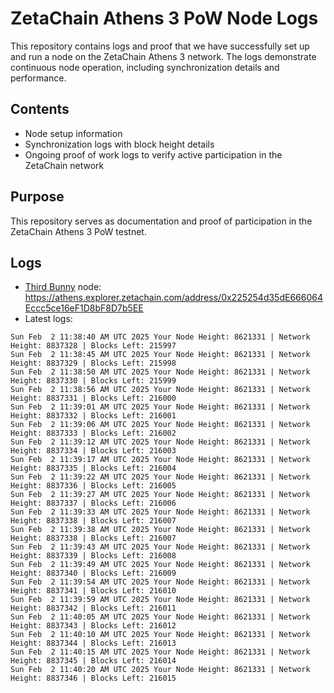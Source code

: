# ZetaChain Athens 3 PoW Node Logs
This repository contains logs and proof that we have successfully set up and run a node on the ZetaChain Athens 3 network. The logs demonstrate continuous node operation, including synchronization details and performance.

## Contents
- Node setup information
- Synchronization logs with block height details
- Ongoing proof of work logs to verify active participation in the ZetaChain network

## Purpose
This repository serves as documentation and proof of participation in the ZetaChain Athens 3 PoW testnet.

## Logs

- [Third Bunny](https://thirdbunny.xyz/) node: https://athens.explorer.zetachain.com/address/0x225254d35dE666064Eccc5ce16eF1D8bF8D7b5EE
- Latest logs:
```
Sun Feb  2 11:38:40 AM UTC 2025 Your Node Height: 8621331 | Network Height: 8837328 | Blocks Left: 215997
Sun Feb  2 11:38:45 AM UTC 2025 Your Node Height: 8621331 | Network Height: 8837329 | Blocks Left: 215998
Sun Feb  2 11:38:50 AM UTC 2025 Your Node Height: 8621331 | Network Height: 8837330 | Blocks Left: 215999
Sun Feb  2 11:38:56 AM UTC 2025 Your Node Height: 8621331 | Network Height: 8837331 | Blocks Left: 216000
Sun Feb  2 11:39:01 AM UTC 2025 Your Node Height: 8621331 | Network Height: 8837332 | Blocks Left: 216001
Sun Feb  2 11:39:06 AM UTC 2025 Your Node Height: 8621331 | Network Height: 8837333 | Blocks Left: 216002
Sun Feb  2 11:39:12 AM UTC 2025 Your Node Height: 8621331 | Network Height: 8837334 | Blocks Left: 216003
Sun Feb  2 11:39:17 AM UTC 2025 Your Node Height: 8621331 | Network Height: 8837335 | Blocks Left: 216004
Sun Feb  2 11:39:22 AM UTC 2025 Your Node Height: 8621331 | Network Height: 8837336 | Blocks Left: 216005
Sun Feb  2 11:39:27 AM UTC 2025 Your Node Height: 8621331 | Network Height: 8837337 | Blocks Left: 216006
Sun Feb  2 11:39:33 AM UTC 2025 Your Node Height: 8621331 | Network Height: 8837338 | Blocks Left: 216007
Sun Feb  2 11:39:38 AM UTC 2025 Your Node Height: 8621331 | Network Height: 8837338 | Blocks Left: 216007
Sun Feb  2 11:39:43 AM UTC 2025 Your Node Height: 8621331 | Network Height: 8837339 | Blocks Left: 216008
Sun Feb  2 11:39:49 AM UTC 2025 Your Node Height: 8621331 | Network Height: 8837340 | Blocks Left: 216009
Sun Feb  2 11:39:54 AM UTC 2025 Your Node Height: 8621331 | Network Height: 8837341 | Blocks Left: 216010
Sun Feb  2 11:39:59 AM UTC 2025 Your Node Height: 8621331 | Network Height: 8837342 | Blocks Left: 216011
Sun Feb  2 11:40:05 AM UTC 2025 Your Node Height: 8621331 | Network Height: 8837343 | Blocks Left: 216012
Sun Feb  2 11:40:10 AM UTC 2025 Your Node Height: 8621331 | Network Height: 8837344 | Blocks Left: 216013
Sun Feb  2 11:40:15 AM UTC 2025 Your Node Height: 8621331 | Network Height: 8837345 | Blocks Left: 216014
Sun Feb  2 11:40:20 AM UTC 2025 Your Node Height: 8621331 | Network Height: 8837346 | Blocks Left: 216015
```
